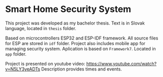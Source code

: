 # Smart Home Security System

This project was developed as my bachelor thesis. Text is in Slovak language, located in `thesis` folder.

Based on microcontrollers ESP32 and ESP-IDF framework. All source files for ESP are stored in `idf` folder.
Project also includes mobile app for managing security system. Aplication is based on `Framework7`. Located in `app` folder.

Project is presented on youtube video: https://www.youtube.com/watch?v=N5LY3yeADTs
Description provides times and events.
